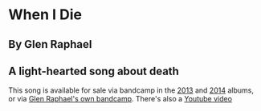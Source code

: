 # When I Die
## By Glen Raphael
## A light-hearted song about death

This song is available for sale via bandcamp in the [2013](https://humanistculture.bandcamp.com/album/brighter-than-today-a-secular-solstice) and [2014](https://humanistculture.bandcamp.com/album/solstice-2014) albums, or via [Glen Raphael's own bandcamp](https://glenraphael.bandcamp.com/track/when-i-die).  There's also a [Youtube video](https://www.youtube.com/watch?v=M7ndK8aIF-I)